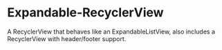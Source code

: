# Expandable-RecyclerView
A RecyclerView that behaves like an ExpandableListView, also includes a RecyclerView with header/footer support.
